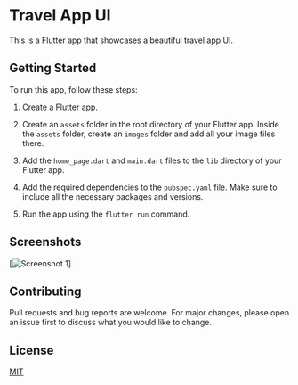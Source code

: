 # Travel App UI

This is a Flutter app that showcases a beautiful travel app UI.

## Getting Started

To run this app, follow these steps:

1. Create a Flutter app.

2. Create an `assets` folder in the root directory of your Flutter app. Inside the `assets` folder, create an `images` folder and add all your image files there.

3. Add the `home_page.dart` and `main.dart` files to the `lib` directory of your Flutter app.

4. Add the required dependencies to the `pubspec.yaml` file. Make sure to include all the necessary packages and versions.

5. Run the app using the `flutter run` command.

## Screenshots
[![Screenshot 1](https://drive.google.com/file/d/15X3pnk-y5HZyMDPC-wQNzPGknoDkAtpw/view?usp=sharing)]



## Contributing

Pull requests and bug reports are welcome. For major changes, please open an issue first to discuss what you would like to change.

## License

[MIT](https://opensource.org/licenses/MIT)
